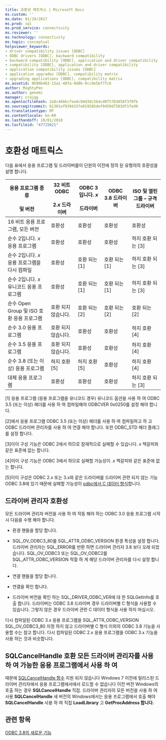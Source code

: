 ```yaml
---
title: 호환성 매트릭스 | Microsoft Docs
ms.custom: ''
ms.date: 01/19/2017
ms.prod: sql
ms.prod_service: connectivity
ms.reviewer: ''
ms.technology: connectivity
ms.topic: conceptual
helpviewer_keywords:
- driver compatibility issues [ODBC]
- ODBC drivers [ODBC], backward compatibility
- backward compatibility [ODBC], application and driver compatibility
- compatibility [ODBC], application and driver compatibility
- application compatibility issues [ODBC]
- application upgrades [ODBC], compatibility matrix
- upgrading applications [ODBC], compatibility matrix
ms.assetid: 0690b463-15a1-48fa-9d0b-9cc9e5bf7fc6
author: MightyPen
ms.author: genemi
manager: craigg
ms.openlocfilehash: 2a8c46bbcfea4c94d3dc5b4cd0f5783858f3f0fb
ms.sourcegitcommit: 61381ef939415fe019285def9450d7583df1fed0
ms.translationtype: MT
ms.contentlocale: ko-KR
ms.lasthandoff: 10/01/2018
ms.locfileid: "47715621"
---
```

# <a name="compatibility-matrix"></a>호환성 매트릭스
다음 표에서 응용 프로그램 및 드라이버를이 단원의 이전에 정의 된 유형의의 호환성을 설명 합니다.  
  
|응용 프로그램 종류<br /><br /> 및 버전|32 비트 ODBC<br /><br /> 2.*x* 드라이버|ODBC 3입니다. *x*<br /><br /> 드라이버|ODBC 3.8 드라이버|ISO 및 열린 그룹 – 규격 드라이버|  
|--------------------------------------|-----------------------------------|---------------------------|---------------------|-----------------------------------------|  
|16 비트 응용 프로그램, 모든 버전|호환성|호환성|호환성|호환성|  
|순수 2입니다. *x* 응용 프로그램|호환성|호환성|호환성|하지 호환 되는 [3]|  
|순수 2입니다. *x* 응용 프로그램을 다시 컴파일|호환성|호환 되는 [1]|호환 되는 [1]|하지 호환 되는 [3]|  
|순수 2입니다. *x* 유니코드 응용 프로그램|호환성|호환 되는 [1]|호환 되는 [1]|하지 호환 되는 [3]|  
|순수 Open Group 및 ISO 호환 응용 프로그램|호환 되지 않습니다.|호환 되는 [2]|호환 되는 [2]|호환 되는 [2]|  
|순수 3.0 응용 프로그램|호환 되지 않습니다.|호환성|호환성|하지 호환 [4]|  
|순수 3.5 응용 프로그램|호환 되지 않습니다.|호환성|호환성|하지 호환 [4]|  
|순수 3.8 (또는 이상) 응용 프로그램|하지 호환 [5]|하지 호환 [5]|호환성|하지 호환 [4]|  
|대체 응용 프로그램|호환성|호환성|호환성|하지 호환 되는 [3]|  
  
 [1] 응용 프로그램 (응용 프로그램을 유니코드 경우) 유니코드 옵션을 사용 하 여 ODBC 3.5 (또는 이상) 헤더를 사용 하 여 컴파일해야 ODBCVER 0x0250를 설정 해야 합니다.  
  
 [2]에서 응용 프로그램 ODBC 3.5 (또는 이상) 헤더를 사용 하 여 컴파일하고 하 고 ODBC 드라이버 관리자를 사용 하 여 연결 해야 합니다. 또한 ODBC_STD 헤더 플래그를 설정 합니다.  
  
 [3]이이 구성 기능은 ODBC 2에서 하므로 잠재적으로 실패할 수 있습니다. *x* 책갈피와 같은 표준에 없는 합니다.  
  
 [4]이이 구성 기능은 ODBC 3에서 하므로 실패할 가능성이 *.x* 책갈피와 같은 표준에 없는 합니다.  
  
 [5]이이 구성은 ODBC 2.x 또는 3.x와 같은 드라이버를 드라이버 관련 되지 않는 기능 ODBC 3.8에 있기 때문에 실패할 가능성이 [odbc에서 C 데이터 형식](../../../odbc/reference/develop-app/c-data-types-in-odbc.md)합니다.  
  
## <a name="driver-manager-compatibility"></a>드라이버 관리자 호환성  
 모든 드라이버 관리자 버전을 사용 하 여 작동 해야 하는 ODBC 3.0 응용 프로그램 시작 시 다음을 수행 해야 합니다.  
  
-   환경 핸들을 할당 합니다.  
  
-   SQL_OV_ODBC3_80를 SQL_ATTR_ODBC_VERSION 환경 특성을 설정 합니다. 드라이버 관리자는 SQL_ERROR를 반환 하면 드라이버 관리자 3.8 보다 오래 되었습니다. SQL_OV_ODBC3 또는 SQL_OV_ODBC2를 SQL_ATTR_ODBC_VERSION 적절 하 게 해당 드라이버 관리자를 다시 설정 합니다.  
  
-   연결 핸들을 할당 합니다.  
  
-   연결을 확인 합니다.  
  
-   드라이버 버전을 확인 하는 SQL_DRIVER_ODBC_VER에 대 한 SQLGetInfo를 호출 합니다. 드라이버는 ODBC 3.8 드라이버 경우 드라이버별 C 형식을 사용할 수 있습니다. 그렇지 않은 경우 드라이버 관련 C 데이터 형식을 사용 하지 마십시오.  
  
 다시 컴파일된 ODBC 3.x 응용 프로그램을 SQL_ATTR_ODBC_VERSION SQL_OV_ODBC3_80 지정 하지 않고 드라이버별 C 형식 이외의 ODBC 3.8 기능을 사용할 수는 참고 합니다. 다시 컴파일된 ODBC 2.x 응용 프로그램을 ODBC 3.x 기능을 사용 하는 것과 비슷합니다.  
  
## <a name="using-sqlcancelhandle-in-an-application-compatible-with-all-driver-managers"></a>SQLCancelHandle 호환 모든 드라이버 관리자를 사용 하 여 가능한 응용 프로그램에서 사용 하 여  
 때문에 [SQLCancelHandle 함수](../../../odbc/reference/syntax/sqlcancelhandle-function.md) 지원 되지 않습니다 Windows 7 이전에 릴리스된 드라이버 관리자에서 응용 프로그램에서에서 로드할 수 없습니다 이전 버전 Windows의 호출 하는 경우 **SQLCancelHandle** 직접. 드라이버 관리자의 모든 버전을 사용 하 여 사용 **SQLCancelHandle** 새 버전의 Windows에서는 응용 프로그램에서 호출 해야 **SQLCancelHandle** 사용 하 여 직접 **LoadLibrary** 고 **GetProcAddress 합니다.**  
  
## <a name="see-also"></a>관련 항목  
 [ODBC 3.8의 새로운 기능](../../../odbc/reference/what-s-new-in-odbc-3-8.md)
